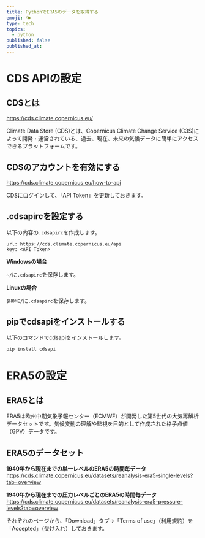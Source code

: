 ```yaml
---
title: PythonでERA5のデータを取得する
emoji: 🌤️
type: tech
topics:
  - python
published: false
published_at:
---
```


# CDS APIの設定

## CDSとは

https://cds.climate.copernicus.eu/

Climate Data Store (CDS)とは、Copernicus Climate Change Service (C3S)によって開発・運営されている、過去、現在、未来の気候データに簡単にアクセスできるプラットフォームです。

## CDSのアカウントを有効にする

https://cds.climate.copernicus.eu/how-to-api

CDSにログインして、「API Token」を更新しておきます。

## .cdsapircを設定する

以下の内容の```.cdsapirc```を作成します。

```
url: https://cds.climate.copernicus.eu/api
key: <API Token>
```

**Windowsの場合**

```~/```に```.cdsapirc```を保存します。

**Linuxの場合**

```$HOME/```に```.cdsapirc```を保存します。

## pipでcdsapiをインストールする

以下のコマンドでcdsapiをインストールします。

```bash
pip install cdsapi
```

# ERA5の設定

## ERA5とは

ERA5は欧州中期気象予報センター（ECMWF）が開発した第5世代の大気再解析データセットです。気候変動の理解や監視を目的として作成された格子点値（GPV）データです。

## ERA5のデータセット

**1940年から現在までの単一レベルのERA5の時間毎データ**
https://cds.climate.copernicus.eu/datasets/reanalysis-era5-single-levels?tab=overview

**1940年から現在までの圧力レベルごとのERA5の時間毎データ**
https://cds.climate.copernicus.eu/datasets/reanalysis-era5-pressure-levels?tab=overview

それぞれのページから、「Download」タブ→「Terms of use」（利用規約）を「Accepted」（受け入れ）しておきます。
